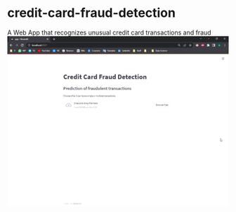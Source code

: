 # credit-card-fraud-detection
A Web App that recognizes unusual credit card transactions and fraud
![](creditcardfraud.gif)
